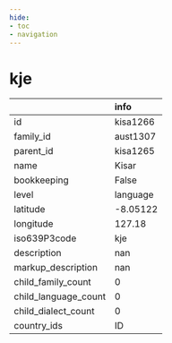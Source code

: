 ```yaml
---
hide:
- toc
- navigation
---
```

# kje
|                      | info     |
|:---------------------|:---------|
| id                   | kisa1266 |
| family_id            | aust1307 |
| parent_id            | kisa1265 |
| name                 | Kisar    |
| bookkeeping          | False    |
| level                | language |
| latitude             | -8.05122 |
| longitude            | 127.18   |
| iso639P3code         | kje      |
| description          | nan      |
| markup_description   | nan      |
| child_family_count   | 0        |
| child_language_count | 0        |
| child_dialect_count  | 0        |
| country_ids          | ID       |